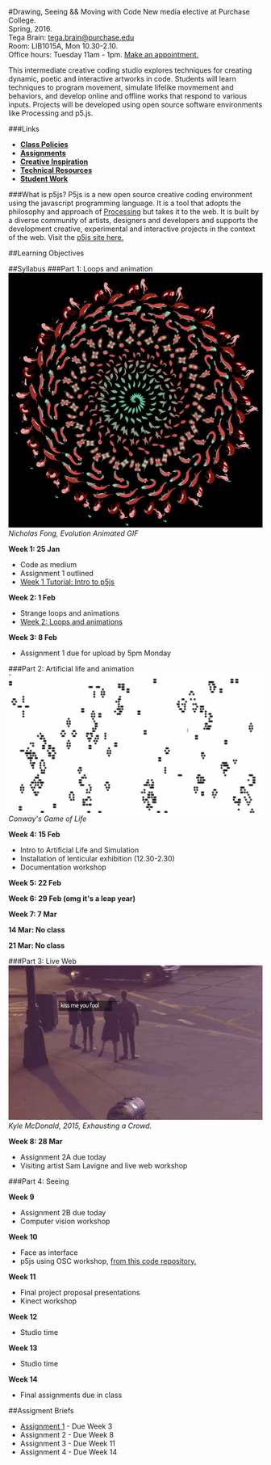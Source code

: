 #Drawing, Seeing && Moving with Code
New media elective at Purchase College.  
Spring, 2016.  
Tega Brain: [tega.brain@purchase.edu](mailto:tega.brain@purchase.edu)  
Room: LIB1015A, Mon 10.30-2.10.  
Office hours: Tuesday 11am - 1pm. [Make an appointment.](https://tegabrain.youcanbook.me/)

This intermediate creative coding studio explores techniques for creating dynamic, poetic and interactive artworks in code. Students will learn techniques to program movement, simulate lifelike movmement and behaviors, and develop online and offline works that respond to various inputs. Projects will be developed using open source software environments like Processing and p5.js.

###Links
* **[Class Policies](https://github.com/tegacodes/Drawing-Seeing-Moving-with-Code/blob/master/docs/policies.md)**  
* **[Assignments](https://github.com/tegacodes/Drawing-Seeing-Moving-with-Code/blob/master/docs/assignments.md)**  
* **[Creative Inspiration](https://github.com/tegacodes/Drawing-Seeing-Moving-with-Code/blob/master/docs/examples.md)**  
* **[Technical Resources](https://github.com/tegacodes/Drawing-Seeing-Moving-with-Code/blob/master/docs/resources.md)**
* **[Student Work](http://tegacodes.github.io/Drawing-Seeing-Moving-with-Code/)**

###What is p5js?
P5js is a new open source creative coding environment using the javascript programming language. It is a tool that adopts the philosophy and approach of <a href="https://processing.org/">Processing</a> but takes it to the web. It is built by a diverse community of artists, designers and developers and supports the development creative, experimental and interactive projects in the context of the web. Visit the <a href="http://p5js.org/">p5js site here.</a>

##Learning Objectives

##Syllabus
###Part 1: Loops and animation
<img src="images/spiral-nicholas-fong-evolution.gif" width="600"></br>
*Nicholas Fong, Evolution Animated GIF*

**Week 1: 25 Jan**

* Code as medium
* Assignment 1 outlined
* [Week 1 Tutorial: Intro to p5js](https://github.com/tegacodes/Drawing-Seeing-Moving-with-Code/blob/master/docs/week1.md)

**Week 2: 1 Feb**

* Strange loops and animations
* [Week 2: Loops and animations](https://github.com/tegacodes/Drawing-Seeing-Moving-with-Code/blob/master/docs/week2.md)


**Week 3: 8 Feb**

* Assignment 1 due for upload by 5pm Monday


###Part 2: Artificial life and animation
<img src="images/GameOfLife.gif" width="600"></br>
*Conway's Game of Life*

**Week 4: 15 Feb**

* Intro to Artificial Life and Simulation
* Installation of lenticular exhibition (12.30-2.30)
* Documentation workshop

**Week 5: 22 Feb**

**Week 6: 29 Feb (omg it's a leap year)**

**Week 7: 7 Mar**

**14 Mar: No class**

**21 Mar: No class**

###Part 3: Live Web
<img src="images/mcdonald.gif" width="600"></br>
*Kyle McDonald, 2015, Exhausting a Crowd.*

**Week 8: 28 Mar**

* Assignment 2A due today
* Visiting artist Sam Lavigne and live web workshop

###Part 4: Seeing

**Week 9**

* Assignment 2B due today
* Computer vision workshop

**Week 10**

* Face as interface
* p5js using OSC workshop, [from this code repository.](https://github.com/tegacodes/p5js-osc)

**Week 11**

* Final project proposal presentations
* Kinect workshop

**Week 12**

* Studio time

**Week 13**

* Studio time

**Week 14** 

* Final assignments due in class


##Assigment Briefs
* [Assignment 1](https://github.com/tegacodes/Drawing-Seeing-Moving-with-Code/blob/master/docs/assignment1.md) - Due Week 3
* Assignment 2 - Due Week 8
* Assignment 3 - Due Week 11
* Assignment 4 - Due Week 14

